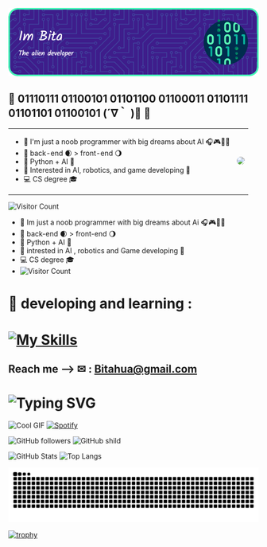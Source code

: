 ![Header](./github-header-image.png)
## 👾 01110111 01100101 01101100 01100011 01101111 01101101 01100101 (´∇｀ )👋 👾 
<table>
  <tr>
    <td>
      <ul>
        <li>🎃 I'm just a noob programmer with big dreams about AI 🎧🎮🍕📓</li>
        <li>🔵 back-end 🌒 > front-end 🌖</li>
        <li>🐍 Python + AI 🧠</li>
        <li>🧬 Interested in AI, robotics, and game developing 🦾</li>
        <li>💻 CS degree 🎓</li>
      </ul>
    </td>
    <td>
      <img src="https://media1.giphy.com/media/v1.Y2lkPTc5MGI3NjExc2U3bWowMnhqZnAwbzI2MnI4bHZwa29hMmFjbjU4YXl4eWNhcWlkNyZlcD12MV9pbnRlcm5hbF9naWZfYnlfaWQmY3Q9Zw/vRHKYJFbMNapxHnp6x/giphy.webp" width="300" style="border-radius: 12px;" />
    </td>
  </tr>
</table>

![Visitor Count](https://profile-counter.glitch.me/Bita404/count.svg)



 - 🎃 Im just a noob programmer with big dreams about Ai 🎧🎮🍕📓 
 - 🔵 back-end 🌒 > front-end 🌖
 - 🐍 Python + AI 🧠
 - 🧬 intrested in AI , robotics and Game developing 🦾
 - 💻 CS degree 🎓  
 - ![Visitor Count](https://profile-counter.glitch.me/Bita404/count.svg)
   
 # 🍥 developing and learning :
 # [![My Skills](https://skillicons.dev/icons?i=py,cpp,cs,c,java,mysql,mongodb,html,php,wordpress,linux,js,css)](https://skillicons.dev)

 ## Reach me --> ✉ : Bitahua@gmail.com  
 # ![Typing SVG](https://readme-typing-svg.demolab.com?font=Fira+Code&size=24&duration=4000&pause=500&color=f546d2&center=true&vCenter=true&width=435&lines=Lets+learn+together+👾;Welcome+to+my+profile!;+💻)
 ![Cool GIF](https://media1.giphy.com/media/v1.Y2lkPTc5MGI3NjExc2U3bWowMnhqZnAwbzI2MnI4bHZwa29hMmFjbjU4YXl4eWNhcWlkNyZlcD12MV9pbnRlcm5hbF9naWZfYnlfaWQmY3Q9Zw/vRHKYJFbMNapxHnp6x/giphy.webp)
[![Spotify](https://img.shields.io/badge/Spotify-Favorite%20song-1ED760?style=for-the-badge&logo=spotify&logoColor=white)](https://open.spotify.com/track/26e8ujjSpBAHhIY2ymLUT1?si=eba8f5c353bc432e)

![GitHub followers](https://img.shields.io/github/followers/Bita404?style=social)
![GitHub shild](https://img.shields.io/badge/follow-me-purple)




![GitHub Stats](https://github-readme-stats.vercel.app/api?username=Bita404&show_icons=true&theme=radical)
![Top Langs](https://github-readme-stats.vercel.app/api/top-langs/?username=Bita404&layout=compact&theme=radical)

![Snake animation](https://github.com/Bita404/snk/blob/output/github-contribution-grid-snake-dark.svg)

[![trophy](https://github-profile-trophy.vercel.app/?username=yourusername&theme=onedark)](https://github.com/ryo-ma/github-profile-trophy)






 
 
<!--
**Bita404/Bita404** is a ✨ _special_ ✨ repository because its `README.md` (this file) appears on your GitHub profile.

Here are some ideas to get you started:

- 🔭 I’m currently working on ...
- 🌱 I’m currently learning ...
- 👯 I’m looking to collaborate on ...
- 🤔 I’m looking for help with ...
- 💬 Ask me about ...
- 📫 How to reach me: ...
- 😄 Pronouns: ...
- ⚡ Fun fact: ...
-->

